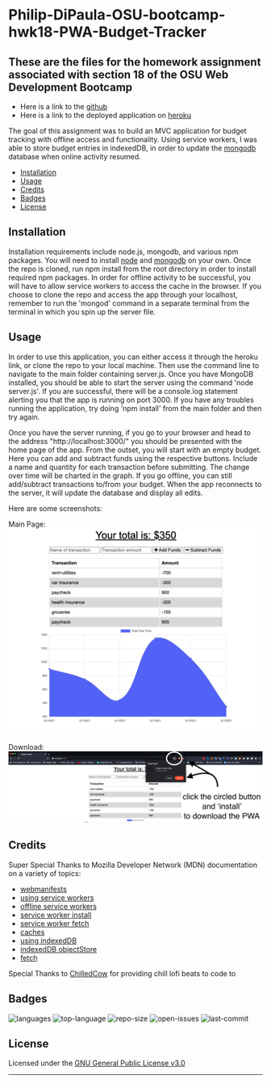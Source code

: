 # Philip-DiPaula-OSU-bootcamp-hwk18-PWA-Budget-Tracker

## These are the files for the homework assignment associated with section 18 of the OSU Web Development Bootcamp

* Here is a link to the [github](https://github.com/pjdip/Philip-DiPaula-OSU-bootcamp-hwk18-PWA-Budget-Tracker)
* Here is a link to the deployed application on [heroku]()

The goal of this assignment was to build an MVC application for budget tracking with offline access and functionality. Using service workers, I was able to store budget entries in indexedDB, in order to update the [mongodb](https://www.mongodb.com/) database when online activity resumed.

* [Installation](#installation)
* [Usage](#usage)
* [Credits](#credits)
* [Badges](#badges)
* [License](#license)

## Installation

Installation requirements include node.js, mongodb, and various npm packages.
You will need to install [node](https://nodejs.org/en/download/) and [mongodb](https://docs.mongodb.com/manual/installation/) on your own. Once the repo is cloned, run npm install from the root directory in order to install required npm packages. In order for offline activity to be successful, you will have to allow service workers to access the cache in the browser. If you choose to clone the repo and access the app through your localhost, remember to run the 'mongod' command in a separate terminal from the terminal in which you spin up the server file.


## Usage 

In order to use this application, you can either access it through the heroku link, or clone the repo to your local machine. Then use the command line to navigate to the main folder containing server.js. Once you have MongoDB installed, you should be able to start the server using the command 'node server.js'. If you are successful, there will be a console.log statement alerting you that the app is running on port 3000. If you have any troubles running the application, try doing 'npm install' from the main folder and then try again.

Once you have the server running, if you go to your browser and head to the address "http://localhost:3000/" you should be presented with the home page of the app. From the outset, you will start with an empty budget. Here you can add and subtract funds using the respective buttons. Include a name and quantity for each transaction before submitting. The change over time will be charted in the graph. If you go offline, you can still add/subtract transactions to/from your budget. When the app reconnects to the server, it will update the database and display all edits.


Here are some screenshots:

Main Page: ![landing](./public/images/main.png)


Download: ![dload](./public/images/dload.png)


## Credits

Super Special Thanks to Mozilla Developer Network (MDN) documentation on a variety of topics:
* [webmanifests](https://developer.mozilla.org/en-US/docs/Web/Manifest)
* [using service workers](https://developer.mozilla.org/en-US/docs/Web/API/Service_Worker_API/Using_Service_Workers)
* [offline service workers](https://developer.mozilla.org/en-US/docs/Web/Progressive_web_apps/Offline_Service_workers)
* [service worker install](https://developer.mozilla.org/en-US/docs/Web/API/InstallEvent)
* [service worker fetch](https://developer.mozilla.org/en-US/docs/Web/API/FetchEvent)
* [caches](https://developer.mozilla.org/en-US/docs/Web/API/Cache)
* [using indexedDB](https://developer.mozilla.org/en-US/docs/Web/API/IndexedDB_API/Using_IndexedDB)
* [indexedDB objectStore](https://developer.mozilla.org/en-US/docs/Web/API/IDBObjectStore)
* [fetch](https://developer.mozilla.org/en-US/docs/Web/API/Fetch_API/Using_Fetch)


Special Thanks to [ChilledCow](https://www.youtube.com/channel/UCSJ4gkVC6NrvII8umztf0Ow) for providing chill lofi beats to code to

## Badges

![languages](https://img.shields.io/github/languages/count/pjdip/Philip-DiPaula-OSU-bootcamp-hwk18-PWA-Budget-Tracker)
![top-language](https://img.shields.io/github/languages/top/pjdip/Philip-DiPaula-OSU-bootcamp-hwk18-PWA-Budget-Tracker)
![repo-size](https://img.shields.io/github/repo-size/pjdip/Philip-DiPaula-OSU-bootcamp-hwk18-PWA-Budget-Tracker)
![open-issues](https://img.shields.io/github/issues-raw/pjdip/Philip-DiPaula-OSU-bootcamp-hwk18-PWA-Budget-Tracker)
![last-commit](https://img.shields.io/github/last-commit/pjdip/Philip-DiPaula-OSU-bootcamp-hwk18-PWA-Budget-Tracker)

## License

Licensed under the [GNU General Public License v3.0](https://choosealicense.com/licenses/gpl-3.0/)

---